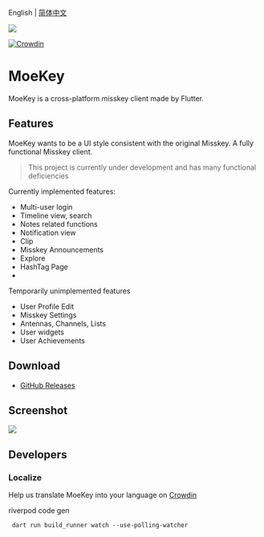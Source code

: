 English | [简体中文](./README.zh_CN.md)

![](./docs/banner.png)

[![Crowdin](https://badges.crowdin.net/moekey/localized.svg)](https://crowdin.com/project/moekey)

# MoeKey

MoeKey is a cross-platform misskey client made by Flutter.

## Features

MoeKey wants to be a UI style consistent with the original Misskey. A fully functional Misskey client.

> This project is currently under development and has many functional deficiencies

Currently implemented features:

- Multi-user login
- Timeline view, search
- Notes related functions
- Notification view
- Clip
- Misskey Announcements
- Explore
- HashTag Page
-

Temporarily unimplemented features

- User Profile Edit
- Misskey Settings
- Antennas, Channels, Lists
- User widgets
- User Achievements

## Download

- [GitHub Releases](https://github.com/MoeKeyDev/MoeKey/releases/latest)

## Screenshot

![](./docs/Screenshot.png)

## Developers

### Localize

Help us translate MoeKey into your language on [Crowdin](https://crowdin.com/project/moekey)

riverpod code gen

```shell
 dart run build_runner watch --use-polling-watcher
```
